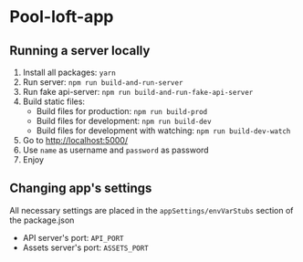 # Pool-loft-app #

## Running a server locally ##
1. Install all packages: `yarn`
1. Run server: `npm run build-and-run-server`
1. Run fake api-server: `npm run build-and-run-fake-api-server`
1. Build static files:
    * Build files for production: `npm run build-prod`
    * Build files for development: `npm run build-dev`
    * Build files for development with watching: `npm run build-dev-watch`
1. Go to [http://localhost:5000/](http://localhost:5000/)
1. Use `name` as username and `password` as password
1. Enjoy

## Changing app's settings ##
All necessary settings are placed in the `appSettings/envVarStubs` section of the package.json

* API server's port: `API_PORT`
* Assets server's port: `ASSETS_PORT`
